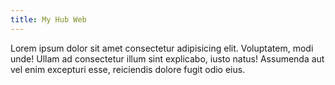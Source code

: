 ```yaml
---
title: My Hub Web
---
```


Lorem ipsum dolor sit amet consectetur adipisicing elit. Voluptatem, modi unde! Ullam ad consectetur illum sint explicabo, iusto natus! Assumenda aut vel enim excepturi esse, reiciendis dolore fugit odio eius.